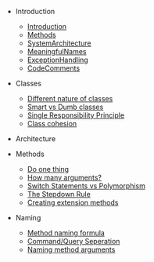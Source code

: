 * Introduction

    * [Introduction](docs/Intro.md)
    * [Methods](docs/Methods.md)
    * [SystemArchitecture](docs/SystemArchitecture.md)
    * [MeaningfulNames](docs/MeaningfulNames.md)
    * [ExceptionHandling](docs/ExceptionHandling.md)
    * [CodeComments](docs/CodeComments.md)    
    
* Classes
    * [Different nature of classes](docs/classes/nature.md)
    * [Smart vs Dumb classes](docs/classes/smart-v-dumb.md)
    * [Single Responsibility Principle](docs/classes/single-responsibility.md)
    * [Class cohesion](docs/classes/cohesion.md)

* Architecture
  
* Methods
    * [Do one thing](docs/methods/do-one-thing.md)
    * [How many arguments?](docs/methods/argument-name.md)
    * [Switch Statements vs Polymorphism](docs/methods/switch-polymorphism.md)
    * [The Stepdown Rule](docs/methods/stepdown-rule.md)    
    * [Creating extension methods](docs/methods/extension-methods.md)    
    

* Naming
    * [Method naming formula](docs/naming/method-name-formula.md)
    * [Command/Query Seperation](docs/naming/method-cqs.md)
    * [Naming method arguments](docs/naming/argument-name.md)    
